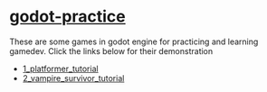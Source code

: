 # [godot-practice](https://rohitkrishna094.github.io/godot-practice/)

These are some games in godot engine for practicing and learning gamedev. Click the links below for their demonstration

* [1_platformer_tutorial](https://rohitkrishna094.github.io/godot-practice/1_platformer_tutorial/)
* [2_vampire_survivor_tutorial](https://rohitkrishna094.github.io/godot-practice/2_vampire_survivor_tutorial/)
